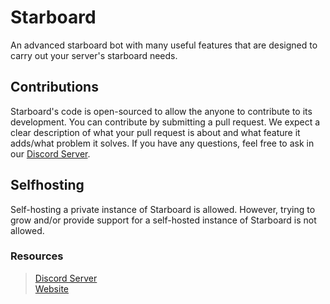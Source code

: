 # Starboard
An advanced starboard bot with many useful features that are designed to carry out your server's starboard needs. 

## Contributions
Starboard's code is open-sourced to allow the anyone to contribute to its development. You can contribute by submitting a pull request. We expect a clear description of what your pull request is about and what feature it adds/what problem it solves. If you have any questions, feel free to ask in our [Discord Server](https://discord.gg/XtX9wx3qre).

## Selfhosting
Self-hosting a private instance of Starboard is allowed. However, trying to grow and/or provide support for a self-hosted instance of Starboard is not allowed. 

### Resources
> [Discord Server](https://discord.gg/XtX9wx3qre)\
> [Website](https://otterbots.xyz)

